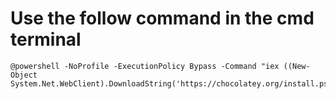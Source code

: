# Use the follow command in the cmd terminal
```
@powershell -NoProfile -ExecutionPolicy Bypass -Command "iex ((New-Object System.Net.WebClient).DownloadString('https://chocolatey.org/install.ps1'))"
```
